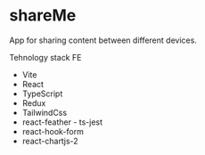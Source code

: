 # shareMe
App for sharing content between different devices.

Tehnology stack 
FE 
- Vite
- React
- TypeScript
- Redux
- TailwindCss
- react-feather
- ts-jest
- react-hook-form
- react-chartjs-2
